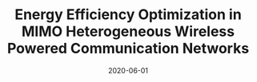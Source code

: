 ---
title: "Energy Efficiency Optimization in MIMO Heterogeneous Wireless Powered Communication Networks"
collection: publications
# permalink: /publication/2015-10-01-paper-title-number-3
# excerpt: 'This paper is about the number 3. The number 4 is left for future work.'
date: 2020-06-01
venue: 'Telecommunication Systems'
paperurl: 'https://doi.org/10.1007/s11235-020-00682-w'
citation: 'Tien Ngoc Ha, Ha Hoang Kha, Hung Quang Ta, &quot;Energy Efficiency Optimization in MIMO Heterogeneous Wireless Powered Communication Networks; <i>Telecommunication Systems</i>, pp. 97-107, Jun. 2020.'
---